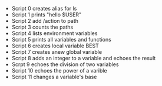 - Script 0 creates alias for ls
- Script 1 prints "hello $USER"
- Script 2 add /action to path
- Script 3 counts the paths
- Script 4 lists environment variables
- Script 5 prints all variables and functions
- Script 6 creates local variable BEST
- Script 7 creates anew global variable
- Script 8 adds an integer to a variable and echoes the result
- Scrpt 9 echoes the division of two variables
- Script 10 echoes the power of a varible
- Script 11 changes a variable's base
